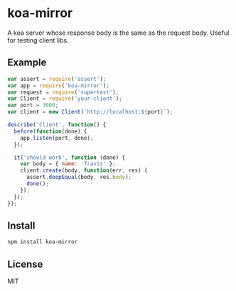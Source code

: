# koa-mirror

A koa server whose response body is the same as the request body. Useful for testing client libs.

## Example

``` js
var assert = require('assert');
var app = require('koa-mirror');
var request = require('supertest');
var Client = require('your-client');
var port = 3000;
var client = new Client(`http://localhost:${port}`);

describe('Client', function() {
  before(function(done) {
    app.listen(port, done);
  });

  it('should work', function (done) {
    var body = { name: 'Travis' };
    client.create(body, function(err, res) {
      assert.deepEqual(body, res.body);
      done();
    });
  });
});
```

## Install

``` sh
npm install koa-mirror
```

## License

MIT
